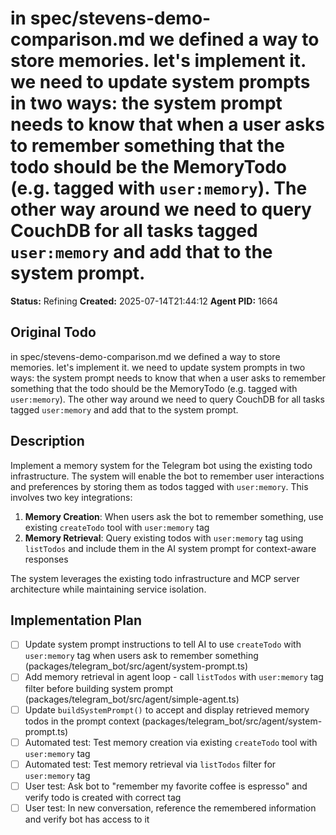 # in spec/stevens-demo-comparison.md we defined a way to store memories. let's implement it. we need to update system prompts in two ways: the system prompt needs to know that when a user asks to remember something that the todo should be the MemoryTodo (e.g. tagged with `user:memory`). The other way around we need to query CouchDB for all tasks tagged `user:memory` and add that to the system prompt.

**Status:** Refining
**Created:** 2025-07-14T21:44:12
**Agent PID:** 1664

## Original Todo

in spec/stevens-demo-comparison.md we defined a way to store memories. let's implement it. we need to update system prompts in two ways: the system prompt needs to know that when a user asks to remember something that the todo should be the MemoryTodo (e.g. tagged with `user:memory`). The other way around we need to query CouchDB for all tasks tagged `user:memory` and add that to the system prompt.

## Description

Implement a memory system for the Telegram bot using the existing todo infrastructure. The system will enable the bot to remember user interactions and preferences by storing them as todos tagged with `user:memory`. This involves two key integrations:

1. **Memory Creation**: When users ask the bot to remember something, use existing `createTodo` tool with `user:memory` tag
2. **Memory Retrieval**: Query existing todos with `user:memory` tag using `listTodos` and include them in the AI system prompt for context-aware responses

The system leverages the existing todo infrastructure and MCP server architecture while maintaining service isolation.

## Implementation Plan

- [ ] Update system prompt instructions to tell AI to use `createTodo` with `user:memory` tag when users ask to remember something (packages/telegram_bot/src/agent/system-prompt.ts)
- [ ] Add memory retrieval in agent loop - call `listTodos` with `user:memory` tag filter before building system prompt (packages/telegram_bot/src/agent/simple-agent.ts)
- [ ] Update `buildSystemPrompt()` to accept and display retrieved memory todos in the prompt context (packages/telegram_bot/src/agent/system-prompt.ts)
- [ ] Automated test: Test memory creation via existing `createTodo` tool with `user:memory` tag
- [ ] Automated test: Test memory retrieval via `listTodos` filter for `user:memory` tag
- [ ] User test: Ask bot to "remember my favorite coffee is espresso" and verify todo is created with correct tag
- [ ] User test: In new conversation, reference the remembered information and verify bot has access to it